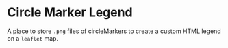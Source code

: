 # Circle Marker Legend

A place to store `.png` files of circleMarkers to create a custom HTML legend on a `leaflet` map.
